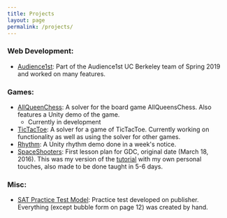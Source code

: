 ```yaml
---
title: Projects
layout: page
permalink: /projects/
---
```

### Web Development:
* [Audience1st](https://github.com/armandofox/audience1st): Part of the Audience1st UC Berkeley team of Spring 2019 and worked on many features.

### Games:
* [AllQueenChess](https://github.com/Ant1ng2/FourQueens): A solver for the board game AllQueensChess. Also features a Unity demo of the game.
  * Currently in development
* [TicTacToe](https://github.com/Ant1ng2/Gamesolver): A solver for a game of TicTacToe. Currently working on functionality as well as using the solver for other games.
* [Rhythm](https://github.com/Ant1ng2/Rhythm): A Unity rhythm demo done in a week's notice.
* [SpaceShooters](https://github.com/Ant1ng2/SpaceShooters): First lesson plan for GDC, original date (March 18, 2016). This was my version of the [tutorial](https://unity3d.com/learn/tutorials/s/space-shooter-tutorial) with my own personal touches, also made to be done taught in 5-6 days.

### Misc:
* [SAT Practice Test Model](https://drive.google.com/file/d/1Hew4OEauzVEWKf0Pgb2fYetlEG9tL8Bp/view): Practice test developed on publisher. Everything (except bubble form on page 12) was created by hand.